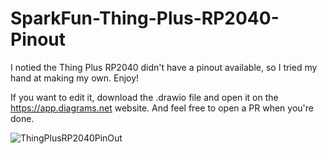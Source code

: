 # SparkFun-Thing-Plus-RP2040-Pinout

I notied the Thing Plus RP2040 didn't have a pinout available, so I tried my hand at making my own. Enjoy!

If you want to edit it, download the .drawio file and open it on the https://app.diagrams.net website. And feel free to open a PR when you're done. 

![ThingPlusRP2040PinOut](https://user-images.githubusercontent.com/6644803/155466456-aad4e8ec-43b1-44ff-87a1-012fa1e27fc0.png)
